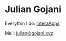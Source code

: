 # Julian Gojani


Everythin I do: [InteraApps](https://github.com/interaapps)


Mail: julian@gojani.xyz
